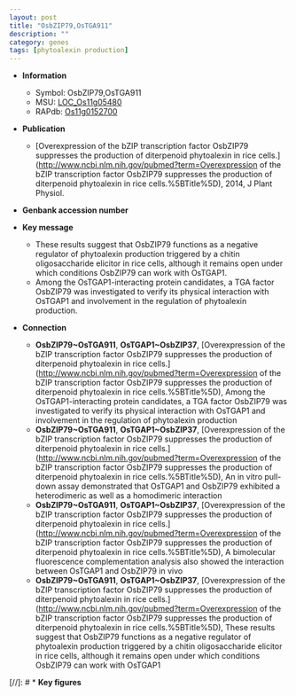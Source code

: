 ```yaml
---
layout: post
title: "OsbZIP79,OsTGA911"
description: ""
category: genes
tags: [phytoalexin production]
---
```


* **Information**  
    + Symbol: OsbZIP79,OsTGA911  
    + MSU: [LOC_Os11g05480](http://rice.uga.edu/cgi-bin/ORF_infopage.cgi?orf=LOC_Os11g05480)  
    + RAPdb: [Os11g0152700](https://rapdb.dna.affrc.go.jp/locus/?name=Os11g0152700)  

* **Publication**  
    + [Overexpression of the bZIP transcription factor OsbZIP79 suppresses the production of diterpenoid phytoalexin in rice cells.](http://www.ncbi.nlm.nih.gov/pubmed?term=Overexpression of the bZIP transcription factor OsbZIP79 suppresses the production of diterpenoid phytoalexin in rice cells.%5BTitle%5D), 2014, J Plant Physiol.

* **Genbank accession number**  

* **Key message**  
    + These results suggest that OsbZIP79 functions as a negative regulator of phytoalexin production triggered by a chitin oligosaccharide elicitor in rice cells, although it remains open under which conditions OsbZIP79 can work with OsTGAP1.
    + Among the OsTGAP1-interacting protein candidates, a TGA factor OsbZIP79 was investigated to verify its physical interaction with OsTGAP1 and involvement in the regulation of phytoalexin production.

* **Connection**  
    + __OsbZIP79~OsTGA911__, __OsTGAP1~OsbZIP37__, [Overexpression of the bZIP transcription factor OsbZIP79 suppresses the production of diterpenoid phytoalexin in rice cells.](http://www.ncbi.nlm.nih.gov/pubmed?term=Overexpression of the bZIP transcription factor OsbZIP79 suppresses the production of diterpenoid phytoalexin in rice cells.%5BTitle%5D), Among the OsTGAP1-interacting protein candidates, a TGA factor OsbZIP79 was investigated to verify its physical interaction with OsTGAP1 and involvement in the regulation of phytoalexin production
    + __OsbZIP79~OsTGA911__, __OsTGAP1~OsbZIP37__, [Overexpression of the bZIP transcription factor OsbZIP79 suppresses the production of diterpenoid phytoalexin in rice cells.](http://www.ncbi.nlm.nih.gov/pubmed?term=Overexpression of the bZIP transcription factor OsbZIP79 suppresses the production of diterpenoid phytoalexin in rice cells.%5BTitle%5D), An in vitro pull-down assay demonstrated that OsTGAP1 and OsbZIP79 exhibited a heterodimeric as well as a homodimeric interaction
    + __OsbZIP79~OsTGA911__, __OsTGAP1~OsbZIP37__, [Overexpression of the bZIP transcription factor OsbZIP79 suppresses the production of diterpenoid phytoalexin in rice cells.](http://www.ncbi.nlm.nih.gov/pubmed?term=Overexpression of the bZIP transcription factor OsbZIP79 suppresses the production of diterpenoid phytoalexin in rice cells.%5BTitle%5D), A bimolecular fluorescence complementation analysis also showed the interaction between OsTGAP1 and OsbZIP79 in vivo
    + __OsbZIP79~OsTGA911__, __OsTGAP1~OsbZIP37__, [Overexpression of the bZIP transcription factor OsbZIP79 suppresses the production of diterpenoid phytoalexin in rice cells.](http://www.ncbi.nlm.nih.gov/pubmed?term=Overexpression of the bZIP transcription factor OsbZIP79 suppresses the production of diterpenoid phytoalexin in rice cells.%5BTitle%5D), These results suggest that OsbZIP79 functions as a negative regulator of phytoalexin production triggered by a chitin oligosaccharide elicitor in rice cells, although it remains open under which conditions OsbZIP79 can work with OsTGAP1

[//]: # * **Key figures**  


